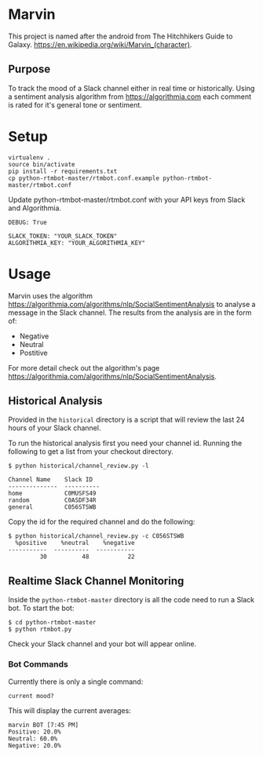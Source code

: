 # Marvin
This project is named after the android from The Hitchhikers Guide to Galaxy. https://en.wikipedia.org/wiki/Marvin_(character).

## Purpose
To track the mood of a Slack channel either in real time or historically. Using a sentiment analysis algorithm from https://algorithmia.com
each comment is rated for it's general tone or sentiment.

# Setup
```
virtualenv .
source bin/activate
pip install -r requirements.txt
cp python-rtmbot-master/rtmbot.conf.example python-rtmbot-master/rtmbot.conf
```

Update python-rtmbot-master/rtmbot.conf with your API keys from Slack and Algorithmia.

```
DEBUG: True

SLACK_TOKEN: "YOUR_SLACK_TOKEN"
ALGORITHMIA_KEY: "YOUR_ALGORITHMIA_KEY"
```

# Usage
Marvin uses the algorithm https://algorithmia.com/algorithms/nlp/SocialSentimentAnalysis to analyse a message in the Slack channel.
The results from the analysis are in the form of:

* Negative
* Neutral
* Postitive

For more detail check out the algorithm's page https://algorithmia.com/algorithms/nlp/SocialSentimentAnalysis.

## Historical Analysis
Provided in the ```historical``` directory is a script that will review the last 24 hours of your Slack channel.

To run the historical analysis first you need your channel id. Running the following to get a list from your checkout directory.

```
$ python historical/channel_review.py -l

Channel Name    Slack ID
--------------  ----------
home            C0MUSFS49
random          C0ASDF34R
general         C056STSWB
```

Copy the id for the required channel and do the following:

```
$ python historical/channel_review.py -c C056STSWB
  %positive    %neutral    %negative
-----------  ----------  -----------
         30          48           22
```

## Realtime Slack Channel Monitoring

Inside the ```python-rtmbot-master``` directory is all the code need to run a Slack bot. To start the bot:

```
$ cd python-rtmbot-master
$ python rtmbot.py
```

Check your Slack channel and your bot will appear online.

### Bot Commands
Currently there is only a single command:

```current mood?```

This will display the current averages:

```
marvin BOT [7:45 PM]
Positive: 20.0%
Neutral: 60.0%
Negative: 20.0%
```
